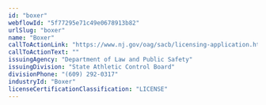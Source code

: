 ```yaml
---
id: "boxer"
webflowId: "5f77295e71c49e0678913b82"
urlSlug: "boxer"
name: "Boxer"
callToActionLink: "https://www.nj.gov/oag/sacb/licensing-application.html"
callToActionText: ""
issuingAgency: "Department of Law and Public Safety"
issuingDivision: "State Athletic Control Board"
divisionPhone: "(609) 292-0317"
industryId: "Boxer"
licenseCertificationClassification: "LICENSE"
---
```

